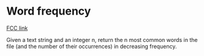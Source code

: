 # Word frequency

[FCC link](https://www.freecodecamp.org/learn/coding-interview-prep/rosetta-code/word-frequency)

Given a text string and an integer n, return the n most common words in the file
(and the number of their occurrences) in decreasing frequency.
